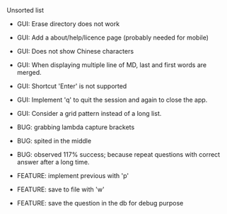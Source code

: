 Unsorted list

- GUI: Erase directory does not work
- GUI: Add a about/help/licence page (probably needed for mobile)
- GUI: Does not show Chinese characters
- GUI: When displaying multiple line of MD, last and first words are merged.
- GUI: Shortcut 'Enter' is not supported
- GUI: Implement 'q' to quit the session and again to close the app.
- GUI: Consider a grid pattern instead of a long list.

- BUG: grabbing lambda capture brackets
- BUG: spited in the middle
- BUG: observed 117% success; because repeat questions with correct answer after a long time.

- FEATURE: implement previous with 'p'
- FEATURE: save to file with 'w'
- FEATURE: save the question in the db for debug purpose
